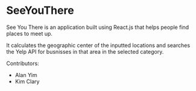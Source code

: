 # SeeYouThere

See You There is an application built using React.js that helps people find places to meet up.

It calculates the geographic center of the inputted locations and searches the Yelp API for busnisses in that area in the selected category.

Contributors:
* Alan Yim
* Kim Clary